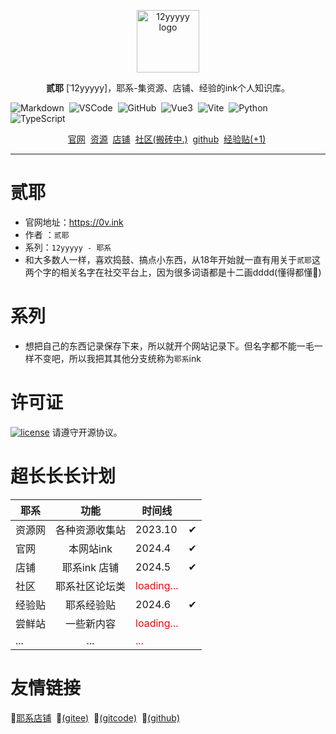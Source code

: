 
<p align="center">
    <a href="https://0v.ink" target="_blank" rel="noopener noreferrer">
        <img width="100" src="/logo.ico" alt="12yyyyy logo" />
    </a>
</p>

<p align="center"><b>贰耶</b> [ˈ12yyyyy]，耶系-集资源、店铺、经验的ink个人知识库。</p>

<p align="center">


  <img src="https://img.shields.io/badge/-Markdown-000?logo=Markdown&logoColor=FFF" alt="Markdown" style="display: inline-block;" />&nbsp;
  <img src="https://img.shields.io/badge/-VSCode-C0C0C0?logo=Visual-Studio-Code&logoColor=007ACC" alt="VSCode" style="display: inline-block;" />&nbsp;
  <img src="https://img.shields.io/badge/-GitHub-181717?logo=GitHub&logoColor=FFF" alt="GitHub" style="display: inline-block;" />&nbsp;
  <img src="https://img.shields.io/badge/-Vue3-C0C0C0?logo=Vue.js&logoColor=4FC08D" alt="Vue3" style="display: inline-block;" />&nbsp;
  <img src="https://img.shields.io/badge/-Vite-D3D3D3?logo=Vite&logoColor=646CFF" alt="Vite" style="display: inline-block;" />&nbsp;
  <img src="https://img.shields.io/badge/-Python-A9A9A9?logo=Python&logoColor=3776AB" alt="Python" style="display: inline-block;" />&nbsp;
  <img src="https://img.shields.io/badge/-TypeScript-C0C0C0?logo=TypeScript&logoColor=3178C6" alt="TypeScript" style="display: inline-block;" />&nbsp;
<br />
</p>
<center>
    <a href="https://0v.ink">官网</a>&nbsp;
    <a href="https://www.pang12.com">资源</a>&nbsp;
    <a href="https://pay.pang12.com">店铺</a>&nbsp;
    <a href="">社区(搬砖中.)</a>&nbsp;
    <a href="https://github.com/12yyyyy/yeink">github</a>&nbsp;
    <a href="">经验贴(+1)</a>&nbsp;
</center>

------------------------------

# 贰耶

- 官网地址：<https://0v.ink>
- 作者 ：`贰耶`
- 系列：`12yyyyy - 耶系`
- 和大多数人一样，喜欢捣鼓、搞点小东西，从18年开始就一直有用关于`贰耶`这两个字的相关名字在社交平台上，因为很多词语都是十二画dddd(懂得都懂:clown_face:)

# 系列

- 想把自己的东西记录保存下来，所以就开个网站记录下。但名字都不能一毛一样不变吧，所以我把其其他分支统称为`耶系`ink&nbsp;

# 许可证

[![license](https://img.shields.io/github/license/halo-dev/halo.svg?style=flat-square)](https://kkgithub.com/12yyyyy/my-vit)
请遵守开源协议。

# 超长长长计划

| 耶系        | 功能        |  时间线  |      |
| ----------- |:-----------:|-------- | -----:|
| 资源网      | 各种资源收集站 |2023.10 |  ✔     |
| 官网     | 本网站ink    | 2024.4     |   ✔  |
| 店铺         | 耶系ink 店铺 |2024.5   |✔     |
| 社区        |耶系社区论坛类 |<span style="color: red;">loading...</span>|       |
| 经验贴       | 耶系经验贴   |2024.6|   ✔  |
| 尝鲜站      |    一些新内容    |<span style="color: red;">loading...</span>|       |
| ...      |  ...   |<span style="color: red;">...</span>|       |


# 友情链接

  :clown_face:[耶系店铺](https://pay.pang12.com)&nbsp;
  :clown_face:[(gitee)](https://gitee.com/yeink/yeink)&nbsp;
  :clown_face:[(gitcode)](https://gitcode.com/ink0v/yeink/overview)&nbsp;
  :clown_face:[(github)](https://github.com/12yyyyy/yeink)&nbsp;

